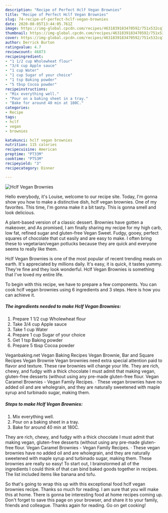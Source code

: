 ```yaml
---
description: "Recipe of Perfect Hclf Vegan Brownies"
title: "Recipe of Perfect Hclf Vegan Brownies"
slug: 74-recipe-of-perfect-hclf-vegan-brownies
date: 2020-08-05T13:44:05.761Z
image: https://img-global.cpcdn.com/recipes/4631839183470592/751x532cq70/hclf-vegan-brownies-recipe-main-photo.jpg
thumbnail: https://img-global.cpcdn.com/recipes/4631839183470592/751x532cq70/hclf-vegan-brownies-recipe-main-photo.jpg
cover: https://img-global.cpcdn.com/recipes/4631839183470592/751x532cq70/hclf-vegan-brownies-recipe-main-photo.jpg
author: Derrick Burton
ratingvalue: 4.7
reviewcount: 46873
recipeingredient:
- "1 1/2 cup Wholewheat flour"
- "3/4 cup Apple sauce"
- "1 cup Water"
- "1 cup Sugar of your choice"
- "1 tsp Baking powder"
- "5 tbsp Cocoa powder"
recipeinstructions:
- "Mix everything well."
- "Pour on a baking sheet in a tray."
- "Bake for around 40 min at 180C."
categories:
- Recipe
tags:
- hclf
- vegan
- brownies

katakunci: hclf vegan brownies 
nutrition: 115 calories
recipecuisine: American
preptime: "PT33M"
cooktime: "PT53M"
recipeyield: "3"
recipecategory: Dinner

---
```



![Hclf Vegan Brownies](https://img-global.cpcdn.com/recipes/4631839183470592/751x532cq70/hclf-vegan-brownies-recipe-main-photo.jpg)

Hello everybody, it's Louise, welcome to our recipe site. Today, I'm gonna show you how to make a distinctive dish, hclf vegan brownies. One of my favorites. This time, I'm gonna make it a bit tasty. This is gonna smell and look delicious.

A plant-based version of a classic dessert. Brownies have gotten a makeover, and As promised, I am finally sharing my recipe for my high carb, low fat, refined sugar and gluten-free Vegan Sweet. Fudgy, gooey, perfect squares of chocolate that cut easily and are easy to make. I often bring these to vegetarian/vegan potlucks because they are quick and everyone seems to really like them.

Hclf Vegan Brownies is one of the most popular of recent trending meals on earth. It's appreciated by millions daily. It's easy, it is quick, it tastes yummy. They're fine and they look wonderful. Hclf Vegan Brownies is something that I've loved my entire life.


To begin with this recipe, we have to prepare a few components. You can cook hclf vegan brownies using 6 ingredients and 3 steps. Here is how you can achieve it.

<!--inarticleads1-->

##### The ingredients needed to make Hclf Vegan Brownies:

1. Prepare 1 1/2 cup Wholewheat flour
1. Take 3/4 cup Apple sauce
1. Take 1 cup Water
1. Prepare 1 cup Sugar of your choice
1. Get 1 tsp Baking powder
1. Prepare 5 tbsp Cocoa powder


Veganbaking.net Vegan Baking Recipes Vegan Brownie, Bar and Square Recipes Vegan Brownie Vegan brownies need extra special attention paid to flavor and texture. These raw brownies will change your life. They are rich, chewy, and fudgy with a thick chocolate I must admit that making vegan, gluten-free desserts (without using any pre-made gluten-free flour. Vegan Caramel Brownies - Vegan Family Recipes. · These vegan brownies have no added oil and are wholegrain, and they are naturally sweetened with maple syrup and turbinado sugar, making them. 

<!--inarticleads2-->

##### Steps to make Hclf Vegan Brownies:

1. Mix everything well.
1. Pour on a baking sheet in a tray.
1. Bake for around 40 min at 180C.


They are rich, chewy, and fudgy with a thick chocolate I must admit that making vegan, gluten-free desserts (without using any pre-made gluten-free flour. Vegan Caramel Brownies - Vegan Family Recipes. · These vegan brownies have no added oil and are wholegrain, and they are naturally sweetened with maple syrup and turbinado sugar, making them. These brownies are really so easy! To start out, I brainstormed all of the ingredients I could think of that can bind baked goods together in recipes. The list included items like banana and tofu. 

So that's going to wrap this up with this exceptional food hclf vegan brownies recipe. Thanks so much for reading. I am sure that you will make this at home. There is gonna be interesting food at home recipes coming up. Don't forget to save this page on your browser, and share it to your family, friends and colleague. Thanks again for reading. Go on get cooking!
